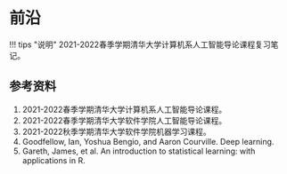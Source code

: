 # 前沿

!!! tips "说明"
    2021-2022春季学期清华大学计算机系人工智能导论课程复习笔记。

## 参考资料

1. 2021-2022春季学期清华大学计算机系人工智能导论课程。
2. 2021-2022春季学期清华大学软件学院人工智能导论课程。
3. 2021-2022秋季学期清华大学软件学院机器学习课程。
4. Goodfellow, Ian, Yoshua Bengio, and Aaron Courville. Deep learning.
5. Gareth, James, et al. An introduction to statistical learning: with applications in R.